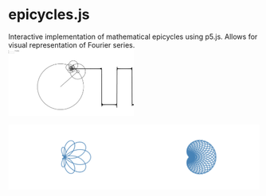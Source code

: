 # epicycles.js
Interactive implementation of mathematical epicycles using p5.js. Allows for visual representation of Fourier series.
<img src="squarewave.gif" width="50%" height="50%">

<img src="7,4,-3.png" width="50%" height="50%"><img src="myScreenshot (11).png" width="50%" height="50%">
